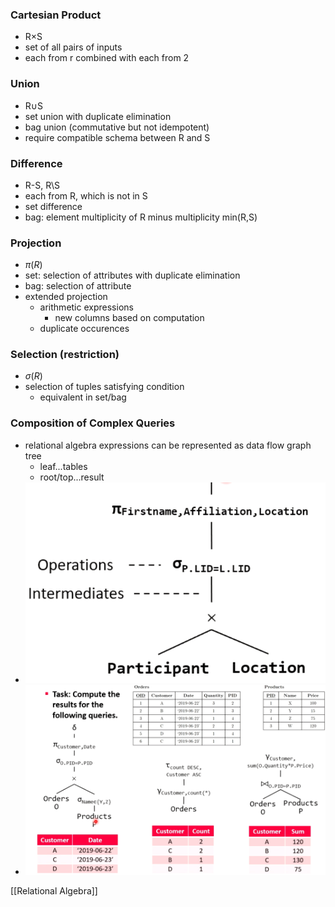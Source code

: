 
### Cartesian Product
+ R×S
+ set of all pairs of inputs
+ each from r combined with each from 2 

### Union
+ R∪S
+ set union with duplicate elimination
+ bag union (commutative but not idempotent)
+ require compatible schema between R and S

### Difference
+ R-S, R\\S
+ each from R, which is not in S
+ set difference
+ bag: element multiplicity of R minus multiplicity min(R,S)

### Projection
+ $π(R)$
+ set: selection of attributes with duplicate elimination
+ bag: selection of attribute
+ extended projection
	+ arithmetic expressions
		+ new columns based on computation
	+ duplicate occurences
	
### Selection (restriction)
+ $σ(R)$
+ selection of tuples satisfying condition
	+ equivalent in set/bag

### Composition of Complex Queries
+ relational algebra expressions can be represented as data flow graph tree
	+ leaf...tables
	+ root/top...result
+ ![](../../../z_images/Pasted%20image%2020220406144328.png)
+ ![](../../../z_images/Pasted%20image%2020220406155242.png)


[[Relational Algebra]]